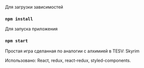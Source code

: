 Для загрузки зависимостей 
### `npm install`

Для  запуска приложения 
### `npm start`



Простая игра сделанная по аналогии с алхимией в TESV: Skyrim

Использовано:
React, redux, react-redux, styled-components.     
